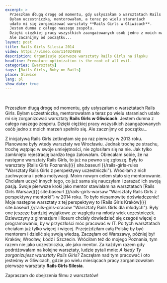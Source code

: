 ```yaml
---
excerpt: >
  Przeszłam długą drogę od momentu, gdy usłyszałam o warsztatach Rails Girls.
  Byłam uczestniczką, mentorowałam, a teraz po wielu staraniach
  udało mi się zorganizować warsztaty **Rails Girls w Gliwicach**.
  Jestem dumna z całego naszego zespołu.
  Dzięki ciężkiej pracy wszystkich zaangażowanych osób jedno z moich marzeń spełniło się.
  Ale zacznijmy od początku...
layout: post
title: Rails Girls Silesia 2014
video: https://vimeo.com/114024898
description: Organizuje pierwsze warsztaty Rails Girls na śląsku
headline: Premature optimization is the root of all evil.
categories: [warsztaty]
tags: [Rails Girls, Ruby on Rails]
place: Gliwice
lang: pl
show_date: true
---
```


<br>

Przeszłam długą drogę od momentu, gdy usłyszałam o warsztatach Rails Girls. Byłam uczestniczką, mentorowałam a teraz po wielu staraniach udało mi się zorganizować warsztaty **Rails Girls w Gliwicach**. Jestem dumna z całego naszego zespołu. Dzięki ciężkiej pracy wszystkich zaangażowanych osób jedno z moich marzeń spełniło się. Ale zacznijmy od początku...

Z inicjatywą Rails Girls zetknęłam się po raz pierwszy w 2013 roku. Planowane były wtedy warsztaty we Wrocławiu. Jednak trochę ze strachu, trochę wątpiąc w swoje umiejętności, nie zgłosiłam się na nie. Jak tylko zamknięto rejestrację bardzo tego żałowałam. Obiecałam sobie, że na następne warsztaty Rails Girls, to już na pewno się zgłoszę. Były to warsztaty [Rails Girls Poznaniu]({{ site.baseurl }}/rails-girls-rules "Warsztaty Rails Girls z perspektywy uczestniczki"). Wróciłam z nich zachwycona i pełna motywacji. Moim nowym celem stało się mentorowanie. Chciałam uczyć innych tego, co już sama się nauczyłam i zarażać ich swoją pasją. Swoje pierwsze kroki jako mentor stawiałam na warsztatach [Rails Girls Warsaw]({{ site.baseurl }}/rails-girls-warsaw "Warsztaty Rails Girls z perspektywy mentorki") w 2014 roku. To było niesamowite doświadczenie! Moje następne warsztaty z tej perspektywy to [Rails Girls Kraków]({{ site.baseurl }}/rails-girls-cracow "Warsztaty Rails Girls dla młodych"). Były one jeszcze bardziej wyjątkowe ze względu na młody wiek uczestniczek. Dziewczyny z gimnazjum i liceum chciały dowiedzieć się czegoś więcej o programowaniu, by w przyszłości móc pracować w IT. Po tych warsztatach chciałam już tylko więcej i więcej. Przejeździłam całą Polskę by być mentorem i dzielić się swoją wiedzą. Zaczęłam od Warszawy, później był Kraków, Wrocław, Łódź i Szczecin. Wróciłam też do mojego Poznania, tym razem nie jako uczestniczka, ale jako mentor. Za każdym razem gdy podróżowałam na kolejne warsztaty, ludzie pytali mnie: _A kiedy Ty zorganizujesz warsztaty Rails Girls?_ Zaczęłam nad tym pracować i oto jesteśmy w Gliwicach, gdzie po wielu miesiącach pracy zorganizowałam pierwsze warsztaty **Rails Girls Silesia**.

Zapraszam do obejrzenia filmu z warsztatów!
